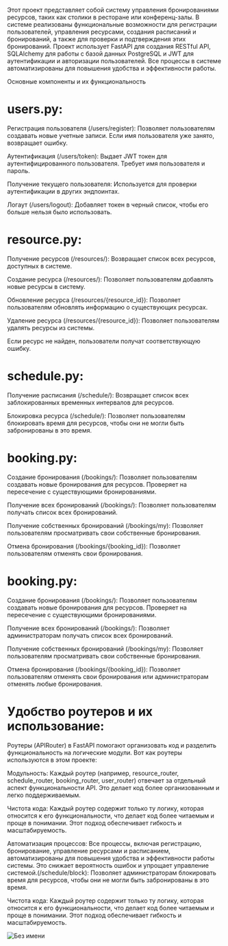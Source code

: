 Этот проект представляет собой систему управления бронированиями ресурсов, таких как столики в ресторане или конференц-залы. В системе реализованы функциональные возможности для регистрации пользователей, управления ресурсами, создания расписаний и бронирований, а также для проверки и подтверждения этих бронирований. Проект использует FastAPI для создания RESTful API, SQLAlchemy для работы с базой данных PostgreSQL и JWT для аутентификации и авторизации пользователей. Все процессы в системе автоматизированы для повышения удобства и эффективности работы.

Основные компоненты и их функциональность


<h1> <strong>users.py:</strong> </h1

                                  
Регистрация пользователя (/users/register): Позволяет пользователям создавать новые учетные записи. Если имя пользователя уже занято, возвращает ошибку.

Аутентификация (/users/token): Выдает JWT токен для аутентифицированного пользователя. Требует имя пользователя и пароль.

Получение текущего пользователя: Используется для проверки аутентификации в других эндпоинтах.

Логаут (/users/logout): Добавляет токен в черный список, чтобы его больше нельзя было использовать.


<h1> <strong>resource.py:</strong> </h1>


Получение ресурсов (/resources/): Возвращает список всех ресурсов, доступных в системе.

Создание ресурса (/resources/): Позволяет пользователям добавлять новые ресурсы в систему.

Обновление ресурса (/resources/{resource_id}): Позволяет пользователям обновлять информацию о существующих ресурсах.

Удаление ресурса (/resources/{resource_id}): Позволяет пользователям удалять ресурсы из системы.

Если ресурс не найден, пользователи получат соответствующую ошибку.


<h1> <strong>schedule.py:</strong> </h1>


Получение расписания (/schedule/): Возвращает список всех заблокированных временных интервалов для ресурсов.

Блокировка ресурса (/schedule/): Позволяет пользователям блокировать время для ресурсов, чтобы они не могли быть забронированы в это время.


<h1> <strong>booking.py:</strong> </h1>


Создание бронирования (/bookings/): Позволяет пользователям создавать новые бронирования для ресурсов. Проверяет на пересечение с существующими бронированиями.

Получение всех бронирований (/bookings/): Позволяет пользователям получать список всех бронирований.

Получение собственных бронирований (/bookings/my): Позволяет пользователям просматривать свои собственные бронирования.

Отмена бронирования (/bookings/{booking_id}): Позволяет пользователям отменять свои бронирования.


<h1> <strong>booking.py:</strong> </h1>


Создание бронирования (/bookings/): Позволяет пользователям создавать новые бронирования для ресурсов. Проверяет на пересечение с существующими бронированиями.

Получение всех бронирований (/bookings/): Позволяет администраторам получать список всех бронирований.

Получение собственных бронирований (/bookings/my): Позволяет пользователям просматривать свои собственные бронирования.

Отмена бронирования (/bookings/{booking_id}): Позволяет пользователям отменять свои бронирования или администраторам отменять любые бронирования.


<h1> <strong>Удобство роутеров и их использование:</strong> </h1>


Роутеры (APIRouter) в FastAPI помогают организовать код и разделить функциональность на логические модули. Вот как роутеры используются в этом проекте:

Модульность: Каждый роутер (например, resource_router, schedule_router, booking_router, user_router) отвечает за отдельный аспект функциональности API. Это делает код более организованным и легко поддерживаемым.

Чистота кода: Каждый роутер содержит только ту логику, которая относится к его функциональности, что делает код более читаемым и проще в понимании. Этот подход обеспечивает гибкость и масштабируемость.

Автоматизация процессов: Все процессы, включая регистрацию, бронирование, управление ресурсами и расписанием, автоматизированы для повышения удобства и эффективности работы системы. Это снижает вероятность ошибок и упрощает управление системой.(/schedule/block): Позволяет администраторам блокировать время для ресурсов, чтобы они не могли быть забронированы в это время.

Чистота кода: Каждый роутер содержит только ту логику, которая относится к его функциональности, что делает код более читаемым и проще в понимании. Этот подход обеспечивает гибкость и масштабируемость.


![Без имени](https://github.com/user-attachments/assets/ff9a74e4-20e5-4ff0-b828-6118f81d4979)
